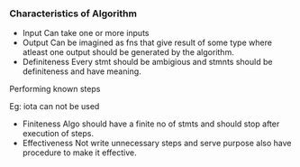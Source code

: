 ### Characteristics of Algorithm

- Input
Can take one or more inputs
- Output
Can be imagined as fns that give result of some type where atleast one output should be generated by the algorithm.
- Definiteness
Every stmt should be ambigious and stmnts should be definiteness and have meaning.

Performing known steps

Eg: iota can not be used
- Finiteness
Algo should have a finite no of stmts and should stop after execution of steps.
- Effectiveness
Not write unnecessary steps and serve purpose also have procedure to make it effective.
